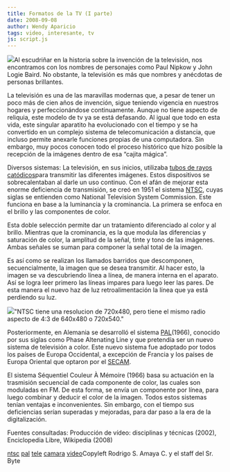 ```yaml
---
title: Formatos de la TV (I parte)
date: 2008-09-08
author: Wendy Aparicio
tags: video, interesante, tv
js: script.js
---
```


[![](http://3.bp.blogspot.com/_JbB9KsZ238w/SMXzBQviuYI/AAAAAAAAAKA/Xsf7gOoBo4w/s320/a236%5B1%5D.jpg)](http://3.bp.blogspot.com/_JbB9KsZ238w/SMXzBQviuYI/AAAAAAAAAKA/Xsf7gOoBo4w/s1600-h/a236%5B1%5D.jpg)Al escudriñar en la historia sobre la invención de la televisión,
      nos encontramos con los nombres de personajes como Paul Nipkow y John Logie Baird. No
      obstante, la televisión es más que nombres y anécdotas de personas brillantes.

La televisión es una de las maravillas modernas que, a pesar de tener un poco
      más de cien años de invención, sigue teniendo vigencia en nuestros hogares y perfeccionándose
      continuamente. Aunque no tiene aspecto de reliquia, este modelo de tv ya se está defasando. Al
      igual que todo en esta vida, este singular aparatito ha evolucionado con el tiempo y se ha
      convertido en un complejo sistema de telecomunicación a distancia, que incluso permite
      anexarle funciones propias de una computadora.
Sin embargo, muy pocos conocen todo
      el proceso histórico que hizo posible la recepción de la imágenes dentro de esa “cajita
      mágica”.

Diversos sistemas:
La
      televisión, en sus inicios, utilizaba [tubos de rayos catódicos](http://es.wikipedia.org/wiki/CRT)para transmitir las diferentes imágenes. Estos dispositivos se
      sobrecalentaban al darle un uso continuo. Con el afán de mejorar esta enorme deficiencia de
      transmisión, se creó en 1951 el sistema [NTSC](http://es.wikipedia.org/wiki/NTSC), cuyas siglas se entienden como
      National Television System Commission. Este funciona en base a la luminancia y la crominancia.
      La primera se enfoca en el brillo y las componentes de color.

Esta
      doble selección permite dar un tratamiento diferenciado al color y al brillo. Mientras que la
      crominancia, es la que modula las diferencias y saturación de color, la amplitud de la señal,
      tinte y tono de las imágenes. Ambas señales se suman para componer la señal total de la
      imagen.

Es así como se realizan los llamados barridos que descomponen,
      secuencialmente, la imagen que se desea transmitir. Al hacer esto, la imagen se va
      descubriendo línea a línea, de manera interna en el aparato. Así se logra leer primero las
      líneas impares para luego leer las pares. De esta manera el nuevo haz de luz retroalimentación
      la línea que ya está perdiendo su luz.

[![](http://4.bp.blogspot.com/_ayvorITawE4/SMX273y5ObI/AAAAAAAABPI/Yh9K_VxH4c4/s200/ntsc_colorbars.png)](http://4.bp.blogspot.com/_ayvorITawE4/SMX273y5ObI/AAAAAAAABPI/Yh9K_VxH4c4/s1600-h/ntsc_colorbars.png)"NTSC tiene una resolucion
      de 720x480, pero tiene el mismo radio aspecto de 4:3 de 640x480 o 720x540."

Posteriormente, en Alemania se desarrolló el sistema
      [PAL](http://es.wikipedia.org/wiki/PAL)(1966), conocido por sus siglas
      como Phase Altenating Line y que pretendía ser un nuevo sistema de televisión a color. Este
      nuevo sistema fue adoptado por todos los países de Europa Occidental, a excepción de Francia y
      los países de Europa Oriental que optaron por el [SECAM](http://es.wikipedia.org/wiki/SECAM).

El
      sistema Séquentiel Couleur À Mémoire (1966) basa su actuación en la trasmisión secuencial de
      cada componente de color, las cuales son moduladas en FM. De esta forma, se envía un
      componente por línea, para luego combinar y deducir el color de la imagen.
Todos
      estos sistemas tenían ventajas e inconvenientes. Sin embargo, con el tiempo sus deficiencias
      serían superadas y mejoradas, para dar paso a la era de la digitalización.

Fuentes
      consultadas: Producción de vídeo: disciplinas y técnicas (2002), Enciclopedia Libre, Wikipedia
      (2008)

[ntsc](http://www.blogalaxia.com/tags/ntsc) [pal](http://www.blogalaxia.com/tags/pal) [tele](http://www.blogalaxia.com/tags/tele) [camara](http://www.blogalaxia.com/tags/camara) [video](http://www.blogalaxia.com/tags/video)Copyleft Rodrigo S. Amaya C. y el staff del Sr.
      Byte